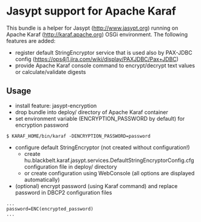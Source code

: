 # Jasypt support for Apache Karaf

This bundle is a helper for Jasypt (http://www.jasypt.org) running on Apache Karaf (http://karaf.apache.org) OSGi environment. The following features are added:

* register default StringEncryptor service that is used also by PAX-JDBC config (https://ops4j1.jira.com/wiki/display/PAXJDBC/Pax+JDBC)
* provide Apache Karaf console command to encrypt/decrypt text values or calculate/validate digests

## Usage

* install feature: jasypt-encryption
* drop bundle into deploy/ directory of Apache Karaf container
* set environment variable (ENCRYPTION_PASSWORD by default) for encryption password
```
$ KARAF_HOME/bin/karaf -DENCRYPTION_PASSWORD=password
```
* configure default StringEncryptor (not created without configuration!)
  * create hu.blackbelt.karaf.jasypt.services.DefaultStringEncryptorConfig.cfg configuration file in deploy/ directory
  * or create configuration using WebConsole (all options are displayed automatically)
* (optional) encrypt password (using Karaf command) and replace password in DBCP2 configuration files
```
...
password=ENC(encrypted_password)
...
```
